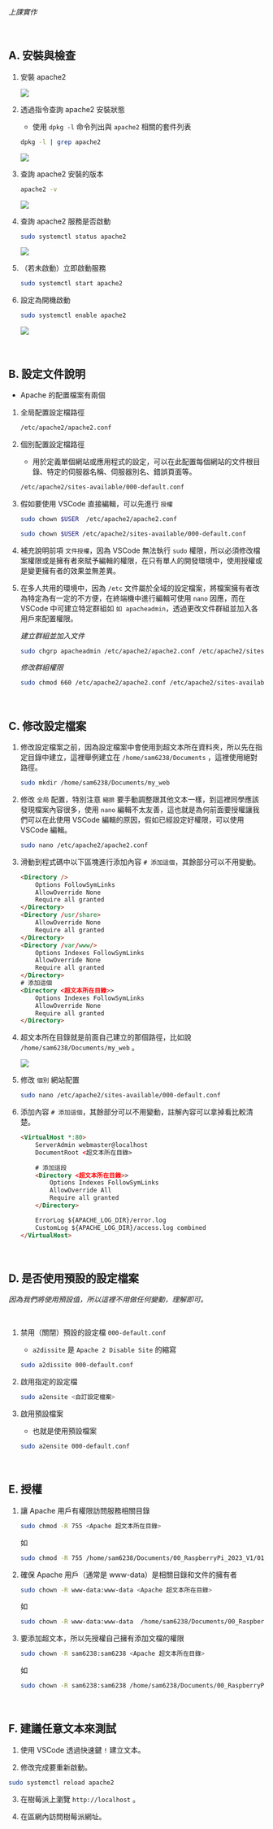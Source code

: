 *上課實作*

<br>

## A. 安裝與檢查

1. 安裝 apache2

    ![](images/img_01.png)

2. 透過指令查詢 apache2 安裝狀態
   - 使用 `dpkg -l` 命令列出與 `apache2` 相關的套件列表

    ```bash
    dpkg -l | grep apache2
    ```


    ![](images/img_02.png)

3. 查詢 apache2 安裝的版本

    ```bash
    apache2 -v
    ```

    ![](images/img_03.png)

4. 查詢 apache2 服務是否啟動

    ```bash
    sudo systemctl status apache2
    ```

    ![](images/img_04.png)

5. （若未啟動）立即啟動服務

    ```bash
    sudo systemctl start apache2
    ```

6. 設定為開機啟動

    ```bash
    sudo systemctl enable apache2
    ```

    ![](images/img_05.png)

<br>

## B. 設定文件說明
- Apache 的配置檔案有兩個
   
1. 全局配置設定檔路徑
   
   ```bash
   /etc/apache2/apache2.conf
   ```

2. 個別配置設定檔路徑
   - 用於定義單個網站或應用程式的設定，可以在此配置每個網站的文件根目錄、特定的伺服器名稱、伺服器別名、錯誤頁面等。

    ```bash
    /etc/apache2/sites-available/000-default.conf
    ```

3. 假如要使用 VSCode 直接編輯，可以先進行 `授權`

    ```bash
    sudo chown $USER  /etc/apache2/apache2.conf
    ```

    ```bash
    sudo chown $USER /etc/apache2/sites-available/000-default.conf
    ```

4. 補充說明前項 `文件授權`，因為 VSCode 無法執行 `sudo` 權限，所以必須修改檔案權限或是擁有者來賦予編輯的權限，在只有單人的開發環境中，使用授權或是變更擁有者的效果並無差異。

5. 在多人共用的環境中，因為 `/etc` 文件屬於全域的設定檔案，將檔案擁有者改為特定為有一定的不方便，在終端機中進行編輯可使用 `nano` 因應，而在 VSCode 中可建立特定群組如 `如 apacheadmin`，透過更改文件群組並加入各用戶來配置權限。

    _建立群組並加入文件_
    ```bash
    sudo chgrp apacheadmin /etc/apache2/apache2.conf /etc/apache2/sites-available/000-default.conf
    ```
    _修改群組權限_
    ```bash
    sudo chmod 660 /etc/apache2/apache2.conf /etc/apache2/sites-available/000-default.conf
    ```
   
<br>

## C. 修改設定檔案

1. 修改設定檔案之前，因為設定檔案中會使用到超文本所在資料夾，所以先在指定目錄中建立，這裡舉例建立在 `/home/sam6238/Documents` ，這裡使用絕對路徑。

    ```bash
    sudo mkdir /home/sam6238/Documents/my_web
    ```

2. 修改 `全局` 配置，特別注意 `縮排` 要手動調整跟其他文本一樣，到這裡同學應該發現檔案內容很多，使用 `nano` 編輯不太友善，這也就是為何前面要授權讓我們可以在此使用 VSCode 編輯的原因，假如已經設定好權限，可以使用 VSCode 編輯。

    ```bash
    sudo nano /etc/apache2/apache2.conf
    ```

3. 滑動到程式碼中以下區塊進行添加內容 `# 添加這個`，其餘部分可以不用變動。
    
    ```html
    <Directory />
        Options FollowSymLinks
        AllowOverride None
        Require all granted
    </Directory>
    <Directory /usr/share>
        AllowOverride None
        Require all granted
    </Directory>
    <Directory /var/www/>
        Options Indexes FollowSymLinks
        AllowOverride None
        Require all granted
    </Directory>
    # 添加這個
    <Directory <超文本所在目錄>>
        Options Indexes FollowSymLinks
        AllowOverride None
        Require all granted
    </Directory>        
    ```

4. 超文本所在目錄就是前面自己建立的那個路徑，比如說 `/home/sam6238/Documents/my_web` 。
   
   ![](images/img_06.png)

5. 修改 `個別` 網站配置

    ```bash
    sudo nano /etc/apache2/sites-available/000-default.conf
    ```

6. 添加內容 `# 添加這個`，其餘部分可以不用變動，註解內容可以拿掉看比較清楚。

    ```html
    <VirtualHost *:80>
        ServerAdmin webmaster@localhost
        DocumentRoot <超文本所在目錄>
        
        # 添加這段
        <Directory <超文本所在目錄>>
            Options Indexes FollowSymLinks
            AllowOverride All
            Require all granted
        </Directory>

        ErrorLog ${APACHE_LOG_DIR}/error.log
        CustomLog ${APACHE_LOG_DIR}/access.log combined
    </VirtualHost>
    ```

<br>

## D. 是否使用預設的設定檔案

_因為我們將使用預設值，所以這裡不用做任何變動，理解即可。_

<br>

1. 禁用（關閉）預設的設定檔 `000-default.conf`
    - `a2dissite` 是 `Apache 2 Disable Site` 的縮寫

    ```bash
    sudo a2dissite 000-default.conf
    ```

2. 啟用指定的設定檔
   
    ```bash
    sudo a2ensite <自訂設定檔案>
    ```

3. 啟用預設檔案
   - 也就是使用預設檔案

    ```bash
    sudo a2ensite 000-default.conf
    ```
<br>

## E. 授權

1. 讓 Apache 用戶有權限訪問服務相關目錄

    ```bash
    sudo chmod -R 755 <Apache 超文本所在目錄>
    ```
    如
    ```bash
    sudo chmod -R 755 /home/sam6238/Documents/00_RaspberryPi_2023_V1/01_Webs/02_Apache
    ```
	
	
2. 確保 Apache 用戶（通常是 www-data）是相關目錄和文件的擁有者

    ```bash
    sudo chown -R www-data:www-data <Apache 超文本所在目錄>
    ```	
    如
    ```bash
    sudo chown -R www-data:www-data  /home/sam6238/Documents/00_RaspberryPi_2023_V1/01_Webs/02_Apache
    ```

3. 要添加超文本，所以先授權自己擁有添加文檔的權限

    ```bash
    sudo chown -R sam6238:sam6238 <Apache 超文本所在目錄>
    ```
    如
    ```bash
    sudo chown -R sam6238:sam6238 /home/sam6238/Documents/00_RaspberryPi_2023_V1/01_Webs/02_Apache
    ```


<br>

## F. 建議任意文本來測試

1. 使用 VSCode 透過快速鍵 `!` 建立文本。 

2. 修改完成要重新啟動。
```bash
sudo systemctl reload apache2
```

3. 在樹莓派上瀏覽 `http://localhost` 。

4. 在區網內訪問樹莓派網址。